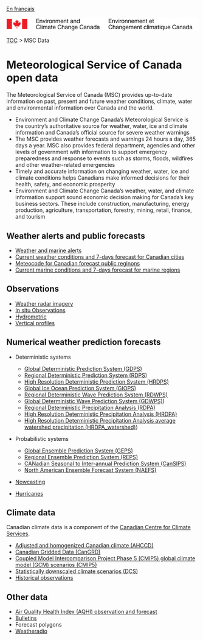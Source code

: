 [En français](readme_fr.md)

![ECCC logo](../img_eccc-logo.png)

[TOC](../readme_en.md) > MSC Data


# Meteorological Service of Canada open data

The Meteorological Service of Canada (MSC) provides up-to-date information on past, present and future weather conditions, climate, water and environmental information over Canada and the world.

* Environment and Climate Change Canada’s Meteorological Service is the country’s authoritative source for weather, water, ice and climate information and Canada’s official source for severe weather warnings
* The MSC provides weather forecasts and warnings 24 hours a day, 365 days a year. MSC also provides federal department, agencies and other levels of government with information to support emergency preparedness and response to events such as storms, floods, wildfires and other weather-related emergencies
* Timely and accurate information on changing weather, water, ice and climate conditions helps Canadians make informed decisions for their health, safety, and economic prosperity
* Environment and Climate Change Canada’s weather, water, and climate information support sound economic decision making for Canada’s key business sectors. These include construction, manufacturing, energy production, agriculture, transportation, forestry, mining, retail, finance, and tourism

## Weather alerts and public forecasts

* [Weather and marine alerts](pub_forecast/readme_alerts_en)
* [Current weather conditions and 7-days forecast for Canadian cities](pub-forecast/readme_currentweather-cond_en)
* [Meteocode for Canadian forecast public reginons ](pub_forecast/readme_meteocode_en.md)
* [Current marine conditions and 7-days forecast for marine regions](pub_forecast/readme_currentmarine-cond_en)

## Observations 

* [Weather radar imagery](obs_radar/readme_radar_en.md)
* [In situ Observations](obs_station/readme_observation_en.md)
* [Hydrometric](obs_hydrometric/readme_hydrometric_en.md)
* [Vertical profiles](obs_vertical-profiles/readme_forecast-vertical-pfl_en.md)


## Numerical weather prediction forecasts

* Deterministic systems
  * [Global Deterministic Prediction System (GDPS)](nwp_gdps/readme_en.md)
  * [Regional Deterministic Prediction System (RDPS)](nwp_rdps/readme_rdps_en.md)
  * [High Resolution Deterministic Prediction System (HRDPS)](nwp_hrdps/readme_hrdps_en.md)
  * [Global Ice Ocean Prediction System (GIOPS)](nwp_giops/readme_giops_en.md)
  * [Regional Deterministic Wave Prediction System (RDWPS)](nwp_rdwps/readme_rdwps_en.md)
  * [Global Deterministic Wave Prediction System (GDWPS)](nwp_gdwps/readme_gdwps_en.md))
  * [Regional Deterministic Precipitation Analysis (RDPA)](nwp_rdpa/readme_rdps_en.md)
  * [High Resolution Deterministic Precipitation Analysis (HRDPA)](nwp_hrdpa/readme-hrdpa_en.md)
  * [High Resolution Deterministic Precipitation Analysis average watershed precipitation (HRDPA_watershed)](nwp_hrdpa-watershed/readme_hrdpa-watershed_en.md))
* Probabilistic systems
  * [Global Ensemble Prediction System (GEPS)](nwp_geps/readme_geps_en.md)
  * [Regional Ensemble Prediction System (REPS)](nwp_reps/readme_reps_en.md)
  * [CANadian Seasonal to Inter-annual Prediction System (CanSIPS)](nwp_cansips/readme_cansips_en.md)
  * [North American Ensemble Forecast System (NAEFS)](nwp_naefs/readme_naefs_en.md)

* [Nowcasting](nowcasting/geomet-nowcasting_en.md)
* [Hurricanes](hurricanes/geomet-hurricanes_en.md)

## Climate data

Canadian climate data is a component of the [Canadian Centre for Climate Services](https://canada.ca/climate-services).

* [Adjusted and homogenized Canadian climate (AHCCD)](climate/readme_ahccd_en.md)
* [Canadian Gridded Data (CanGRD)](climate/readme_cangrd_en.md)
* [Coupled Model Intercomparison Project Phase 5 (CMIP5) global climate model (GCM) scenarios (CMIP5)](climate/readme_cmip5_en.md)
* [Statistically downscaled climate scenarios (DCS)](climate/readme_dcs_en.md)
* [Historical observations](climate/readme_climate_en.md)

## Other data

* [Air Quality Health Index (AQHI) observation and forecast](aqhi/readme_aqhi_en.md)
* [Bulletins](bulletins/readme_bulletins_en.md)
* Forecast polygons
* [Weatheradio](weatheradio/geomet-weatheradio_en.md)
